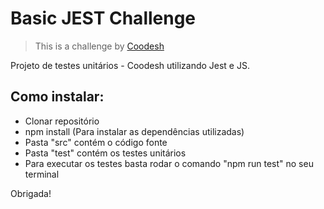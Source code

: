 # Basic JEST Challenge

>  This is a challenge by [Coodesh](https://coodesh.com/)

Projeto de testes unitários - Coodesh utilizando Jest e JS.

## Como instalar:
- Clonar repositório
- npm install (Para instalar as dependências utilizadas)
- Pasta "src" contém o código fonte
- Pasta "test" contém os testes unitários
- Para executar os testes basta rodar o comando "npm run test" no seu terminal

Obrigada!